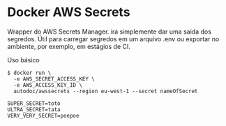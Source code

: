 # Docker AWS Secrets

Wrapper do AWS Secrets Manager. íra simplemente dar uma saida dos segredos. Útil para carregar
segredos em um arquivo .env ou exportar no ambiente, por exemplo, em estágios de CI.

Uso básico

```
$ docker run \
  -e AWS_SECRET_ACCESS_KEY \
  -e AWS_ACCESS_KEY_ID \
  autodoc/awssecrets --region eu-west-1 --secret nameOfSecret

SUPER_SECRET=toto
ULTRA_SECRET=tata
VERY_VERY_SECRET=poepoe
```

